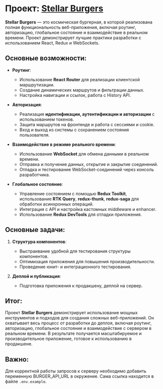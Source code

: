 # Проект: [Stellar Burgers](https://andstrel.github.io/stellar-burgers/)

**Stellar Burgers** — это космическая бургерная, в которой реализована полная функциональность веб-приложения, включая роутинг, авторизацию, глобальное состояние и взаимодействие в реальном времени. Проект демонстрирует лучшие практики разработки с использованием React, Redux и WebSockets.

## Основные возможности:
- **Роутинг**:
  - Использование **React Router** для реализации клиентской маршрутизации.
  - Создание динамических маршрутов и фильтрации данных.
  - Настройка навигации и ссылок, работа с History API.
  
- **Авторизация**:
  - Реализация **идентификации, аутентификации и авторизации** с использованием токенов.
  - Защита маршрутов на фронтенде и работа с сессиями и cookie.
  - Вход и выход из системы с сохранением состояния пользователя.

- **Взаимодействие в режиме реального времени**:
  - Использование **WebSocket** для обмена данными в реальном времени.
  - Отправка и получение данных, открытие и закрытие соединений.
  - Отладка и тестирование WebSocket-соединений через консоль разработчика.

- **Глобальное состояние**:
  - Управление состоянием с помощью **Redux Toolkit**, использование **RTK Query**, **redux-thunk**, **redux-saga** для обработки асинхронных операций.
  - Интеграция с API и настройка кастомных middleware и enhancer.
  - Использование **Redux DevTools** для отладки приложения.

## Основные задачи:
1. **Структура компонентов**:
   - Выстраивание удобной для тестирования структуры компонентов.
   - Оптимизация приложения для повышения производительности.
   - Проведение юнит- и интеграционного тестирования.

2. **Деплой и публикация**:
   - Подготовка приложения к продакшену, деплой на сервер.

## Итог:
Проект **Stellar Burgers** демонстрирует использование мощных инструментов и подходов для создания сложных веб-приложений. Он охватывает весь процесс от разработки до деплоя, включая роутинг, авторизацию, глобальное состояние и взаимодействие с сервером в реальном времени. В результате получается масштабируемое и производительное приложение, готовое к использованию в продакшене.

## Важно:

Для корректной работы запросов к серверу необходимо добавить переменную BURGER_API_URL в окружение. Сама ссылка находится в файле `.env.example`.
